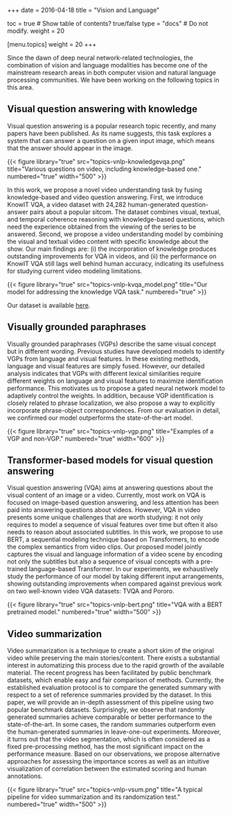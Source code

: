 +++ 
date = 2016-04-18 
title = "Vision and Language" 

toc = true # Show table of contents? true/false 
type = "docs" # Do not modify. 
weight = 20

[menu.topics] 
 weight = 20 
+++

Since the dawn of deep neural network-related technologies, the combination of vision and language modalities has become one of the mainstream research areas in both computer vision and natural language processing communities. We have been working on the following topics in this area.

## Visual question answering with knowledge

Visual question answering is a popular research topic recently, and many papers have been published. As its name suggests, this task explores a system that can answer a question on a given input image, which means that the answer should appear in the image. 

{{< figure library="true" src="topics-vnlp-knowledgevqa.png" title="Various questions on video, including knowledge-based one." numbered="true" width="500" >}}

In this work, we propose a novel video understanding task by fusing knowledge-based and video question answering. First, we introduce KnowIT VQA, a video dataset with 24,282 human-generated question-answer pairs about a popular sitcom. The dataset combines visual, textual, and temporal coherence reasoning with knowledge-based questions, which need the experience obtained from the viewing of the series to be answered. Second, we propose a video understanding model by combining the visual and textual video content with specific knowledge about the show. Our main findings are: (i) the incorporation of knowledge produces outstanding improvements for VQA in videos, and (ii) the performance on KnowIT VQA still lags well behind human accuracy, indicating its usefulness for studying current video modeling limitations. 

{{< figure library="true" src="topics-vnlp-kvqa_model.png" title="Our model for addressing the knowledge VQA task." numbered="true" >}}

Our dataset is available [here](https://knowit-vqa.github.io).

## Visually grounded paraphrases

Visually grounded paraphrases (VGPs) describe the same visual concept but in different wording.
Previous studies have developed models to identify VGPs from language and visual features.
In these existing methods, language and visual features are simply fused.
However, our detailed analysis indicates that VGPs with different lexical similarities require different weights on language and visual features to maximize identification performance.
This motivates us to propose a gated neural network model to adaptively control the weights.
In addition, because VGP identification is closely related to phrase localization, we also propose a way to explicitly incorporate phrase-object correspondences.
From our evaluation in detail, we confirmed our model outperforms the state-of-the-art model.

{{< figure library="true" src="topics-vnlp-vgp.png" title="Examples of a VGP and non-VGP." numbered="true" width="600" >}}

## Transformer-based models for visual question answering

Visual question answering (VQA) aims at answering questions about the visual content of an image or a video. Currently, most work on VQA is focused on image-based question answering, and less attention has been paid into answering questions about videos. However, VQA in video presents some unique challenges that are worth studying: it not only requires to model a sequence of visual features over time but often it also needs to reason about associated subtitles. In this work, we propose to use BERT, a sequential modeling technique based on Transformers, to encode the complex semantics from video clips. Our proposed model jointly captures the visual and language information of a video scene by encoding not only the subtitles but also a sequence of visual concepts with a pre-trained language-based Transformer. In our experiments, we exhaustively study the performance of our model by taking different input arrangements, showing outstanding improvements when compared against previous work on two well-known video VQA datasets: TVQA and Pororo.

{{< figure library="true" src="topics-vnlp-bert.png" title="VQA with a BERT pretrained model." numbered="true" width="500" >}}


## Video summarization

Video summarization is a technique to create a short skim of the original video while preserving the main stories/content. There exists a substantial interest in automatizing this process due to the rapid growth of the available material. The recent progress has been facilitated by public benchmark datasets, which enable easy and fair comparison of methods. Currently, the established evaluation protocol is to compare the generated summary with respect to a set of reference summaries provided by the dataset. In this paper, we will provide an in-depth assessment of this pipeline using two popular benchmark datasets. Surprisingly, we observe that randomly generated summaries achieve comparable or better performance to the state-of-the-art. In some cases, the random summaries outperform even the human-generated summaries in leave-one-out experiments. Moreover, it turns out that the video segmentation, which is often considered as a fixed pre-processing method, has the most significant impact on the performance measure. Based on our observations, we propose alternative approaches for assessing the importance scores as well as an intuitive visualization of correlation between the estimated scoring and human annotations.

{{< figure library="true" src="topics-vnlp-vsum.png" title="A typical pipeline for video summarization and its randomization test." numbered="true" width="500" >}}